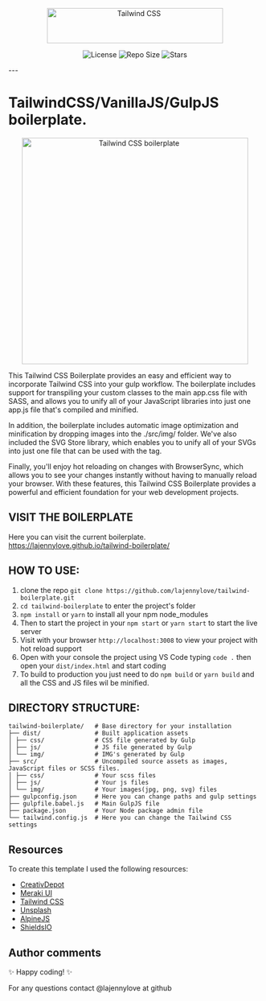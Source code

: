 <p align="center">
  <a href="https://tailwindcss.com" target="_blank">
    <picture>
      <source media="(prefers-color-scheme: dark)" srcset="https://raw.githubusercontent.com/tailwindlabs/tailwindcss/HEAD/.github/logo-dark.svg">
      <source media="(prefers-color-scheme: light)" srcset="https://raw.githubusercontent.com/tailwindlabs/tailwindcss/HEAD/.github/logo-light.svg">
      <img alt="Tailwind CSS" src="https://raw.githubusercontent.com/tailwindlabs/tailwindcss/HEAD/.github/logo-light.svg" width="350" height="70" style="max-width: 100%;">
    </picture>
  </a>
</p>

<p align="center">
  <img src="https://img.shields.io/github/license/lajennylove/tailwind-boilerplate" alt="License">
  <img src="https://img.shields.io/github/repo-size/lajennylove/tailwind-boilerplate" alt="Repo Size">
  <img src="https://img.shields.io/github/stars/lajennylove/tailwind-boilerplate?style=social" alt="Stars">
</p>
---

# TailwindCSS/VanillaJS/GulpJS boilerplate.

<p align="center">
  <picture>
    <source media="(prefers-color-scheme: dark)" srcset="https://repository-images.githubusercontent.com/621943502/80cd6dcb-93a9-4352-a2bd-722aabab1452">
    <source media="(prefers-color-scheme: light)" srcset="https://repository-images.githubusercontent.com/621943502/80cd6dcb-93a9-4352-a2bd-722aabab1452">
    <img alt="Tailwind CSS boilerplate" src="https://repository-images.githubusercontent.com/621943502/80cd6dcb-93a9-4352-a2bd-722aabab1452" width="450" height="auto" style="max-width: 100%;">
  </picture>
</p>

This Tailwind CSS Boilerplate provides an easy and efficient way to incorporate Tailwind CSS into your gulp workflow. The boilerplate includes support for transpiling your custom classes to the main app.css file with SASS, and allows you to unify all of your JavaScript libraries into just one app.js file that's compiled and minified.

In addition, the boilerplate includes automatic image optimization and minification by dropping images into the ./src/img/ folder. We've also included the SVG Store library, which enables you to unify all of your SVGs into just one file that can be used with the <use> tag.

Finally, you'll enjoy hot reloading on changes with BrowserSync, which allows you to see your changes instantly without having to manually reload your browser. With these features, this Tailwind CSS Boilerplate provides a powerful and efficient foundation for your web development projects.

## VISIT THE BOILERPLATE

Here you can visit the current boilerplate.
https://lajennylove.github.io/tailwind-boilerplate/

## HOW TO USE:

1. clone the repo `git clone https://github.com/lajennylove/tailwind-boilerplate.git`
2. `cd tailwind-boilerplate` to enter the project's folder
3. `npm install` or `yarn` to install all your npm node_modules
4. Then to start the project in your `npm start` or `yarn start` to start the live server
5. Visit with your browser `http://localhost:3008` to view your project with hot reload support
6. Open with your console the project using VS Code typing `code .` then open your `dist/index.html` and start coding
7. To build to production you just need to do `npm build` or `yarn build` and all the CSS and JS files wil be minified.

## DIRECTORY STRUCTURE:

```
tailwind-boilerplate/   # Base directory for your installation
├── dist/               # Built application assets
│ ├── css/              # CSS file generated by Gulp
│ ├── js/               # JS file generated by Gulp
│ └── img/              # IMG's generated by Gulp
├── src/                # Uncompiled source assets as images, JavaScript files or SCSS files.
│ ├── css/              # Your scss files
│ ├── js/               # Your js files
│ └── img/              # Your images(jpg, png, svg) files
├── gulpconfig.json     # Here you can change paths and gulp settings
├── gulpfile.babel.js   # Main GulpJS file
├── package.json        # Your Node package admin file
└── tailwind.config.js  # Here you can change the Tailwind CSS settings
```

## Resources

To create this template I used the following resources:

- [CreativDepot](https://github.com/stefansdev/creativdepot)
- [Meraki UI](https://merakiui.com/)
- [Tailwind CSS](https://tailwindcss.com)
- [Unsplash](https://unsplash.com)
- [AlpineJS](https://alpinejs.dev)
- [ShieldsIO](https://shields.io/)

## Author comments

✨ Happy coding! ✨

For any questions contact @lajennylove at github
